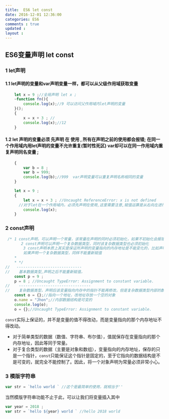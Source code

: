 ```yaml
---
title:  ES6 let const  
date: 2016-12-01 12:36:00
categories: ES6
comments : true 
updated : 
layout : 
---
```


## ES6变量声明 let const

### 1 let声明

#### 1.1 let声明的变量和var声明变量一样，都可以从父级作用域获取变量

```javascript
	let x = 9 ;//全局声明 let x ;
    ~function fn(){
        console.log(x);//9 可以访问父作用域内let声明的变量
    }();
    {
        x = x + 3 ; //
        console.log(x);//12
    }
```

#### 1.2  let 声明的变量必须 **先声明** 在  **使用** , 所有在声明之前的使用都会报错; 在同一个作用域内用let声明的变量不允许重复(暂时性死区) var却可以在同一作用域内重复声明同名变量 ;

```javascript
	{
        var b = 8 ;
        var b = 999;
        console.log(b);//999  var声明变量可以重复声明名称相同的变量
    }
```

```javascript
    let x = 9 ;
    {
        let x = x + 3 ; //Uncaught ReferenceError: x is not defined
      //对于let在一个作用域内，必须先声明在使用,这里需要注意,赋值运算是从右向左进行的,
        console.log(x);
    }
```

### 2 const声明

```javascript
 /* 1 const声明，可以声明一个常量，该常量在声明的同时必须初始化，如果不初始化会报错，
       2 const声明可以声明一个复杂数据类型，同时该复杂数据类型也必须初始化
        3 const声明本质上其实是保证所声明的变量指向的内存地址是不能变化的，比如声明基本数据类型，声明之后不可改变
        如果声明一个复杂数据类型，同样不能重新赋值
    *
    * */
//   -----------------------------
//    基本数据类型,声明之后不能重新赋值，
    const p = 9 ;
    p = 8 ; //Uncaught TypeError: Assignment to constant variable.
//    --------------------------------
//    复杂数据类型，声明后该变量指向内存中的指针不能再修改，但是复杂数据类型内部的数据结构还是可变的
    const o = {};//指向一个地址，改地址存放一个空的对象
    o.name = "Jhon";//内部数据结构是可变的
    console.log(o);
    o = {};//Uncaught TypeError: Assignment to constant variable.
```

`const`实际上保证的，并不是变量的值不得改动，而是变量指向的那个内存地址不得改动。

* 对于简单类型的数据（数值、字符串、布尔值），值就保存在变量指向的那个内存地址，因此等同于常量。
* 对于复合类型的数据（主要是对象和数组），变量指向的内存地址，保存的只是一个指针，`const`只能保证这个指针是固定的，至于它指向的数据结构是不是可变的，就完全不能控制了。因此，将一个对象声明为常量必须非常小心。

### 3 模版字符串

```javascript
var str = `hello world ` //这个是最简单的使用，就相当于'' 
```

当然模版字符串功能不止于此，可以让我们将变量插入其中

```javascript
var year = 2018 ;
var str = `hello ${year} world ` //hello 2018 world
```

